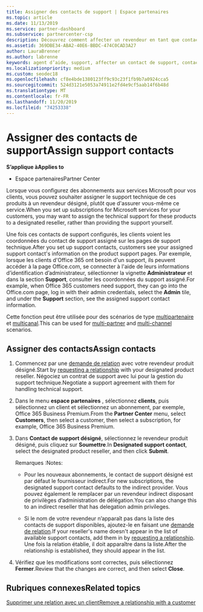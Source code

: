 ```yaml
---
title: Assigner des contacts de support | Espace partenaires
ms.topic: article
ms.date: 11/13/2019
ms.service: partner-dashboard
ms.subservice: partnercenter-csp
description: Découvrez comment affecter un revendeur en tant que contact du support technique pour les clients disposant d’abonnements aux services Microsoft.
ms.assetid: 369DBE34-ABA2-40E6-BBDC-474C0CAD3A27
author: LauraBrenner
ms.author: labrenne
keywords: agent d’aide, support, affecter un contact de support, contact chargé du support
ms.localizationpriority: medium
ms.custom: seodec18
ms.openlocfilehash: cf8e4bde1380123ff9c93c23f1fb9b7a0924cca5
ms.sourcegitcommit: 524d3121e5053a74911e2fd4e9cf5aab14f6b48d
ms.translationtype: MT
ms.contentlocale: fr-FR
ms.lasthandoff: 11/20/2019
ms.locfileid: "74253338"
---
```

# <a name="assign-support-contacts"></a><span data-ttu-id="b4b1a-104">Assigner des contacts de support</span><span class="sxs-lookup"><span data-stu-id="b4b1a-104">Assign support contacts</span></span>

<span data-ttu-id="b4b1a-105">**S’applique à**</span><span class="sxs-lookup"><span data-stu-id="b4b1a-105">**Applies to**</span></span>

-  <span data-ttu-id="b4b1a-106">Espace partenaires</span><span class="sxs-lookup"><span data-stu-id="b4b1a-106">Partner Center</span></span>

<span data-ttu-id="b4b1a-107">Lorsque vous configurez des abonnements aux services Microsoft pour vos clients, vous pouvez souhaiter assigner le support technique de ces produits à un revendeur désigné, plutôt que d'assurer vous-même ce service.</span><span class="sxs-lookup"><span data-stu-id="b4b1a-107">When you set up subscriptions for Microsoft services for your customers, you may want to assign the technical support for these products to a designated reseller, rather than providing the support yourself.</span></span>

<span data-ttu-id="b4b1a-108">Une fois ces contacts de support configurés, les clients voient les coordonnées du contact de support assigné sur les pages de support technique.</span><span class="sxs-lookup"><span data-stu-id="b4b1a-108">After you set up support contacts, customers see your assigned support contact's information on the product support pages.</span></span> <span data-ttu-id="b4b1a-109">Par exemple, lorsque les clients d'Office 365 ont besoin d'un support, ils peuvent accéder à la page Office.com, se connecter à l'aide de leurs informations d’identification d’administrateur, sélectionner la vignette **Administrateur** et dans la section **Support**, consulter les coordonnées du support assigné.</span><span class="sxs-lookup"><span data-stu-id="b4b1a-109">For example, when Office 365 customers need support, they can go into the Office.com page, log in with their admin credentials, select the **Admin** tile, and under the **Support** section, see the assigned support contact information.</span></span>

<span data-ttu-id="b4b1a-110">Cette fonction peut être utilisée pour des scénarios de type [multipartenaire](multipartner.md) et [multicanal](multichannel.md).</span><span class="sxs-lookup"><span data-stu-id="b4b1a-110">This can be used for [multi-partner](multipartner.md) and [multi-channel](multichannel.md) scenarios.</span></span> 

<a href="" id="assigncontacts"></a>
## <a name="assign-contacts"></a><span data-ttu-id="b4b1a-111">Assigner des contacts</span><span class="sxs-lookup"><span data-stu-id="b4b1a-111">Assign contacts</span></span>

1.  <span data-ttu-id="b4b1a-112">Commencez par une [demande de relation](request-a-relationship-with-a-customer.md) avec votre revendeur produit désigné.</span><span class="sxs-lookup"><span data-stu-id="b4b1a-112">Start by [requesting a relationship](request-a-relationship-with-a-customer.md) with your designated product reseller.</span></span> <span data-ttu-id="b4b1a-113">Négociez un contrat de support avec lui pour la gestion du support technique.</span><span class="sxs-lookup"><span data-stu-id="b4b1a-113">Negotiate a support agreement with them for handling technical support.</span></span>

2.  <span data-ttu-id="b4b1a-114">Dans le menu **espace partenaires** , sélectionnez **clients**, puis sélectionnez un client et sélectionnez un abonnement, par exemple, Office 365 Business Premium.</span><span class="sxs-lookup"><span data-stu-id="b4b1a-114">From the **Partner Center** menu, select **Customers**, then select a customer, then select a subscription, for example, Office 365 Business Premium.</span></span>

3.  <span data-ttu-id="b4b1a-115">Dans **Contact de support désigné**, sélectionnez le revendeur produit désigné, puis cliquez sur **Soumettre**.</span><span class="sxs-lookup"><span data-stu-id="b4b1a-115">In  **Designated support contact**, select the designated product reseller, and then click **Submit**.</span></span> 

    <span data-ttu-id="b4b1a-116">Remarques :</span><span class="sxs-lookup"><span data-stu-id="b4b1a-116">Notes:</span></span> 
    
    *  <span data-ttu-id="b4b1a-117">Pour les nouveaux abonnements, le contact de support désigné est par défaut le fournisseur indirect.</span><span class="sxs-lookup"><span data-stu-id="b4b1a-117">For new subscriptions, the designated support contact defaults to the indirect provider.</span></span> <span data-ttu-id="b4b1a-118">Vous pouvez également le remplacer par un revendeur indirect disposant de privilèges d’administration de délégation.</span><span class="sxs-lookup"><span data-stu-id="b4b1a-118">You can also change this to an indirect reseller that has delegation admin privileges.</span></span>
    
    *  <span data-ttu-id="b4b1a-119">Si le nom de votre revendeur n’apparaît pas dans la liste des contacts de support disponibles, ajoutez-le en faisant une [demande de relation](request-a-relationship-with-a-customer.md).</span><span class="sxs-lookup"><span data-stu-id="b4b1a-119">If your reseller's name doesn't appear in the list of available support contacts, add them in by [requesting a relationship](request-a-relationship-with-a-customer.md).</span></span> <span data-ttu-id="b4b1a-120">Une fois la relation établie, il doit apparaître dans la liste.</span><span class="sxs-lookup"><span data-stu-id="b4b1a-120">After the relationship is established, they should appear in the list.</span></span>  

4.  <span data-ttu-id="b4b1a-121">Vérifiez que les modifications sont correctes, puis sélectionnez **Fermer**.</span><span class="sxs-lookup"><span data-stu-id="b4b1a-121">Review that the changes are correct, and then select **Close**.</span></span>

## <a name="related-topics"></a><span data-ttu-id="b4b1a-122">Rubriques connexes</span><span class="sxs-lookup"><span data-stu-id="b4b1a-122">Related topics</span></span>

[<span data-ttu-id="b4b1a-123">Supprimer une relation avec un client</span><span class="sxs-lookup"><span data-stu-id="b4b1a-123">Remove a relationship with a customer</span></span>](remove-a-relationship.md)
